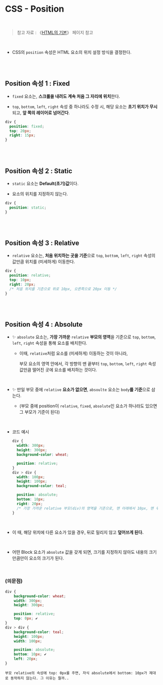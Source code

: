 # CSS - Position

<br/>

> 참고 자료 : 《<a href="https://github.com/SangYoonLee1231/TIL/blob/main/HTML%20%26%20CSS/html_basic_concept.md">HTML의 기본</a>》 페이지 참고

<br/>

- CSS의 <code>position</code> 속성은 HTML 요소의 위치 설정 방식을 결정한다.

<br/><br/>

## Position 속성 1 : Fixed

- <code>fixed</code> 요소는, <strong>스크롤을 내려도 계속 처음 그 자리에 위치</strong>한다.

- <code>top</code>, <code>bottom</code>, <code>left</code>, <code>right</code> 속성 중 하나라도 수정 시, 해당 요소는 <strong>초기 위치가 무시</strong>되고, <strong>앞 쪽의 레이어로 넘어간다</strong>.

```css
div {
  position: fixed;
  top: 20px;
  right: 15px;
}
```

<br/><br/>

## Position 속성 2 : Static

- <code>static</code> 요소는 <strong>Default(초기)값</strong>이다.

- 요소의 위치를 지정하지 않는다.

```css
div {
  position: static;
}
```

<br/><br/>

## Position 속성 3 : Relative

- <code>relative</code> 요소는, <strong>처음 위치하는 곳을 기준</strong>으로 <code>top</code>, <code>bottom</code>, <code>left</code>, <code>right</code> 속성의 값만큼 위치를 (미세하게) 이동한다.

```css
div {
  position: relative;
  top: 10px;
  right: 20px;
  /* 처음 위치를 기준으로 위로 10px, 오른쪽으로 20px 이동 */
}
```

<br/><br/>

## Position 속성 4 : Absolute

- ✨ <code>absolute</code> 요소는, <strong>가장 가까운</strong> <code>relative</code> <strong>부모의 영역</strong>을 기준으로 <code>top</code>, <code>bottom</code>, <code>left</code>, <code>right</code> 속성을 통해 요소를 배치한다.

  - 이때, <code>relative</code>처럼 요소를 (미세하게) 이동하는 것이 아니라,

    부모 요소의 영역 안에서, 각 방향의 맨 끝부터 <code>top</code>, <code>bottom</code>, <code>left</code>, <code>right</code> 속성값만큼 떨어진 곳에 요소를 배치하는 것이다.

<br/>

- ✨ 만일 부모 중에 <code>relative</code> <strong>요소가 없으면</strong>, <code>absoulte</code> 요소는 <code>body</code><strong>를 기준</strong>으로 삼는다.

  - (부모 중에 position이 <code>relative</code>, <code>fixed</code>, <code>absolute</code>인 요소가 하나라도 있으면 그 부모가 기준이 된다)

<br/>

- 코드 예시

  ```css
  div {
    width: 300px;
    height: 300px;
    background-color: wheat;

    position: relative;
  }
  div > div {
    width: 100px;
    height: 100px;
    background-color: teal;

    position: absolute;
    bottom: 10px;
    right: 20px;
    /* 가장 가까운 relative 부모(div)의 영역을 기준으로, 맨 아래에서 10px, 맨 우측에서 20px 떨어진 곳에 배치 */
  }
  ```

<br/>

- 이 때, 해당 위치에 다른 요소가 있을 경우, 뒤로 밀리지 않고 <strong>덮어쓰게 된다.</strong>

<br/>

- 어떤 Block 요소가 <code>absolute</code> 값을 갖게 되면, 크기를 지정하지 않아도 내용의 크기만큼만이 요소의 크기가 된다.

<br/>

### (의문점)

```css
div {
    background-color: wheat;
    width: 300px;
    height: 300px;

    position: relative;
    top: 0px; ✔
}
div > div {
    background-color: teal;
    height: 100px;
    width: 100px;

    position: absolute;
    bottom: 10px; ✔
    left: 20px;
}
```

    부모 relative의 속성에 top: 0px를 주면, 자식 absolute에서 bottom: 10px가 제대로 동작하지 않는다. 그 이유는 뭘까..
